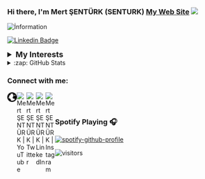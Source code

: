 ### Hi there, I'm Mert ŞENTÜRK (SENTURK) [My Web Site][website] <img src="https://raw.githubusercontent.com/MartinHeinz/MartinHeinz/master/wave.gif" width="30px">
![İnformation](https://raw.githubusercontent.com/mrtsntrk/mrtsntrk/master/information.png)

[![Linkedin Badge](https://img.shields.io/badge/mrtsntrk-follow%20on%20linkedin-blue?style=for-the-badge&logo=linkedin)](https://www.linkedin.com/in/mrtsntrk/)

<details>
  <summary style="font-weight: bold; font-size: 18px">My Interests</summary>
  
![Csharp](https://img.shields.io/badge/csharp-cD2?style=for-the-badge&logo=C+sharp&logoColor=blue)
![Python](https://img.shields.io/badge/python-cD1?style=for-the-badge&logo=python)
![PHP](https://img.shields.io/badge/php-cD1?style=for-the-badge&logo=php&logoColor=blue)
![HTML5](https://img.shields.io/badge/html5-cD1?style=for-the-badge&logo=html5&logoColor=blue)
![CSS3](https://img.shields.io/badge/css3-cD1?style=for-the-badge&logo=css3&logoColor=blue)
![JavaScript](https://img.shields.io/badge/javascript-cD1?style=for-the-badge&logo=javascript&logoColor=blue)
![jQuery](https://img.shields.io/badge/jquery-cD1?style=for-the-badge&logo=jquery&logoColor=blue)
</details>

<details>
  <summary>:zap: GitHub Stats</summary>
<p float="center">
  <img  src="https://github-readme-stats.vercel.app/api?username=mrtsntrk&show_icons=true&theme=radical" /></br>

  <img  src="https://github-readme-stats.vercel.app/api?username=mrtsntrk&show_icons=true&count_private=true&hide=contribs,issues" alt="mertinkotr's github stats" /></br>
  <img  src="https://github-readme-stats.vercel.app/api/top-langs/?username=mrtsntrk&layout=compact&hide=html,css" alt="My Top Langs" />
</p>
</details>

### Connect with me:

[<img align="left" alt="mertsenturk.net" width="22px" src="https://raw.githubusercontent.com/iconic/open-iconic/master/svg/globe.svg" />][website]
[<img align="left" alt="Mert ŞENTÜRK | YouTube" width="22px" src="https://cdn.jsdelivr.net/npm/simple-icons@v3/icons/youtube.svg" />][youtube]
[<img align="left" alt="Mert ŞENTÜRK | Twitter" width="22px" src="https://cdn.jsdelivr.net/npm/simple-icons@v3/icons/twitter.svg" />][twitter]
[<img align="left" alt="Mert ŞENTÜRK | LinkedIn" width="22px" src="https://cdn.jsdelivr.net/npm/simple-icons@v3/icons/linkedin.svg" />][linkedin]
[<img align="left" alt="Mert ŞENTÜRK | Instagram" width="22px" src="https://cdn.jsdelivr.net/npm/simple-icons@v3/icons/instagram.svg" />][instagram]

</br></br>

### Spotify Playing 🎧
[![spotify-github-profile](https://spotify-github-profile.vercel.app/api/view?uid=mrtsntrk41&cover_image=true&theme=novatorem)](https://spotify-github-profile.vercel.app/api/view?uid=mrtsntrk41&redirect=true)


![visitors](https://visitor-badge.glitch.me/badge?page_id=mrtsntrk.readme)

[website]: https://mertsenturk.net
[course]: https://mertsenturk.net
[twitter]: https://twitter.com/mrtsntrk41
[youtube]: https://youtube.com/mrtsntrk
[instagram]: https://instagram.com/mrtsntrk
[linkedin]: https://www.linkedin.com/in/mrtsntrk/
